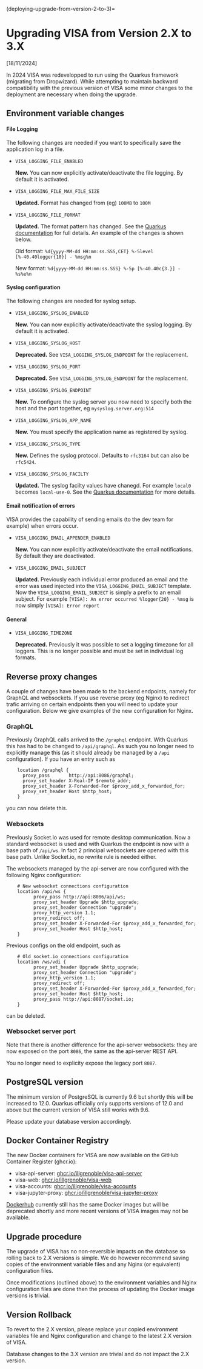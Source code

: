 (deploying-upgrade-from-version-2-to-3)=
# Upgrading VISA from Version 2.X to 3.X

[18/11/2024]

In 2024 VISA was redevelopped to run using the Quarkus framework (migrating from Dropwizard). While attempting to maintain backward compatibility with the previous version of VISA some minor changes to the deployment are necessary when doing the upgrade.

## Environment variable changes

#### File Logging

The following changes are needed if you want to specifically save the application log in a file. 

 - `VISA_LOGGING_FILE_ENABLED`
 
   **New.** You can now explicitly activate/deactivate the file logging. By default it is activated.

 - `VISA_LOGGING_FILE_MAX_FILE_SIZE`
 
   **Updated.** Format has changed from (eg) `100MB` to `100M`

 - `VISA_LOGGING_FILE_FORMAT`

   **Updated.** The format pattern has changed. See the [Quarkus documentation](https://quarkus.io/guides/logging#logging-format) for full details. An example of the changes is shown below.

   Old format: `%d{yyyy-MM-dd HH:mm:ss.SSS,CET} %-5level [%-40.40logger{10}] - %msg%n`

   New format: `%d{yyyy-MM-dd HH:mm:ss.SSS} %-5p [%-40.40c{3.}] - %s%e%n`

#### Syslog configuration

The following changes are needed for syslog setup. 

 - `VISA_LOGGING_SYSLOG_ENABLED`
 
   **New.** You can now explicitly activate/deactivate the syslog logging. By default it is activated.

 - `VISA_LOGGING_SYSLOG_HOST`
 
   **Deprecated.** See `VISA_LOGGING_SYSLOG_ENDPOINT` for the replacement.

 - `VISA_LOGGING_SYSLOG_PORT`
 
   **Deprecated.** See `VISA_LOGGING_SYSLOG_ENDPOINT` for the replacement.

 - `VISA_LOGGING_SYSLOG_ENDPOINT`

   **New.** To configure the syslog server you now need to specify both the host and the port together, eg `mysyslog.server.org:514`

 - `VISA_LOGGING_SYSLOG_APP_NAME`

   **New.** You must specify the application name as registered by syslog.

 - `VISA_LOGGING_SYSLOG_TYPE`

   **New.** Defines the syslog protocol. Defaults to `rfc3164` but can also be `rfc5424`.

 - `VISA_LOGGING_SYSLOG_FACILTY`

   **Updated.** The syslog facilty values have chanegd. For example `local0` becomes `local-use-0`. See the [Quarkus documentation](https://quarkus.io/guides/logging#quarkus-core_quarkus-log-handler-syslog-syslog-handlers-facility) for more details. 

#### Email notification of errors

VISA provides the capability of sending emails (to the dev team for example) when errors occur.

 - `VISA_LOGGING_EMAIL_APPENDER_ENABLED`
 
   **New.** You can now explicitly activate/deactivate the email notifications. By default they are deactivated.

 - `VISA_LOGGING_EMAIL_SUBJECT`
 
   **Updated.** Previously each individual error produced an email and the error was used injected into the `VISA_LOGGING_EMAIL_SUBJECT` template. Now the `VISA_LOGGING_EMAIL_SUBJECT` is simply a prefix to an email subject. For example `[VISA]: An error occurred %logger{20} - %msg` is now simply `[VISA]: Error report`

#### General

- `VISA_LOGGING_TIMEZONE`

  **Deprecated.** Previously it was possible to set a logging timezone for all loggers. This is no longer possible and must be set in individual log formats.

## Reverse proxy changes

A couple of changes have been made to the backend endpoints, namely for GraphQL and websockets. If you use reverse proxy (eg Nginx) to redirect trafic arriving on certain endpoints then you will need to update your configuration. Below we give examples of the new configuration for Nginx.

### GraphQL

Previously GraphQL calls arrived to the `/graphql` endpoint. With Quarkus this has had to be changed to `/api/graphql`. As such you no longer need to explicitly manage this (as it should already be managed by a `/api` configuration). If you have an entry such as 

```
    location /graphql {
      proxy_pass       http://api:8086/graphql;
      proxy_set_header X-Real-IP $remote_addr;
      proxy_set_header X-Forwarded-For $proxy_add_x_forwarded_for;
      proxy_set_header Host $http_host;
    }
``` 

you can now delete this.

### Websockets

Previously Socket.io was used for remote desktop communication. Now a standard websocket is used and with Quarkus the endpoint is now with a base path of `/api/ws`. In fact 2 principal websockets are opened with this base path. Unlike Socket.io, no rewrite rule is needed either.

The websockets managed by the api-server are now configured with the following Nginx configuration:

```
    # New websocket connections configuration
    location /api/ws {
          proxy_pass http://api:8086/api/ws;
          proxy_set_header Upgrade $http_upgrade;
          proxy_set_header Connection "upgrade";
          proxy_http_version 1.1;
          proxy_redirect off;
          proxy_set_header X-Forwarded-For $proxy_add_x_forwarded_for;
          proxy_set_header Host $http_host;
    }
```

Previous configs on the old endpoint, such as 

```
    # Old socket.io connections configuration
    location /ws/vdi {
          proxy_set_header Upgrade $http_upgrade;
          proxy_set_header Connection "upgrade";
          proxy_http_version 1.1;
          proxy_redirect off;
          proxy_set_header X-Forwarded-For $proxy_add_x_forwarded_for;
          proxy_set_header Host $http_host;
          proxy_pass http://api:8087/socket.io;
    }
```

can be deleted.

### Websocket server port

Note that there is another difference for the api-server websockets: they are now exposed on the port `8086`, the same as the api-server REST API. 

You no longer need to explicity expose the legacy port `8087`.

## PostgreSQL version

The minimum version of PostgreSQL is currently 9.6 but shortly this will be increased to 12.0. Quarkus officially only supports versions of 12.0 and above but the current version of VISA still works with 9.6.

Please update your database version accordingly.

## Docker Container Registry

The new Docker containers for VISA are now available on the GitHub Container Register (ghcr.io):

 - visa-api-server: [ghcr.io/illgrenoble/visa-api-server](https://github.com/illgrenoble/visa-api-server/pkgs/container/visa-api-server)
 - visa-web: [ghcr.io/illgrenoble/visa-web](https://github.com/illgrenoble/visa-api-server/pkgs/container/visa-web)
 - visa-accounts: [ghcr.io/illgrenoble/visa-accounts](https://github.com/illgrenoble/visa-api-server/pkgs/container/visa-accounts)
 - visa-jupyter-proxy: [ghcr.io/illgrenoble/visa-jupyter-proxy](https://github.com/illgrenoble/visa-api-server/pkgs/container/visa-jupyter-proxy)

 [Dockerhub](https://registry.hub.docker.com/u/illgrenoble) currently still has the same Docker images but will be deprecated shortly and more recent versions of VISA images may not be available.

## Upgrade procedure

The upgrade of VISA has no non-reversible impacts on the database so rolling back to 2.X versions is simple. We do however recommend saving copies of the environment variable files and any Nginx (or equivalent) configuration files.

Once modifications (outlined above) to the environment variables and Nginx configuration files are done then the process of updating the Docker image versions is trivial.

## Version Rollback

To revert to the 2.X version, please replace your copied environment variables file and Nginx configuration and change to the latest 2.X version of VISA. 

Database changes to the 3.X version are trivial and do not impact the 2.X version.




